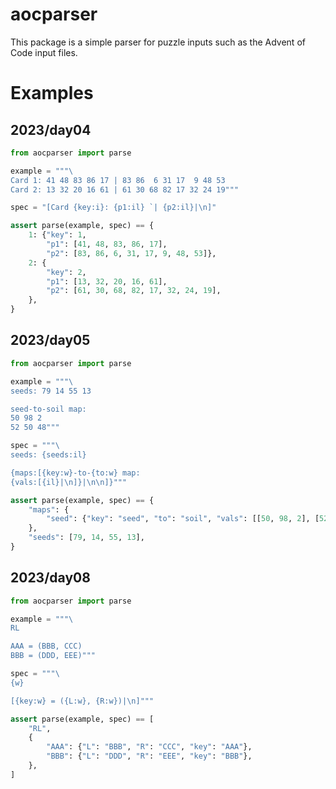 # aocparser

This package is a simple parser for puzzle inputs such as the Advent of Code input files.

# Examples

## 2023/day04

```python
from aocparser import parse

example = """\
Card 1: 41 48 83 86 17 | 83 86  6 31 17  9 48 53
Card 2: 13 32 20 16 61 | 61 30 68 82 17 32 24 19"""

spec = "[Card {key:i}: {p1:il} `| {p2:il}|\n]"

assert parse(example, spec) == {
    1: {"key": 1,
        "p1": [41, 48, 83, 86, 17],
        "p2": [83, 86, 6, 31, 17, 9, 48, 53]},
    2: {
        "key": 2,
        "p1": [13, 32, 20, 16, 61],
        "p2": [61, 30, 68, 82, 17, 32, 24, 19],
    },
}
```

## 2023/day05

```python
from aocparser import parse

example = """\
seeds: 79 14 55 13

seed-to-soil map:
50 98 2
52 50 48"""

spec = """\
seeds: {seeds:il}

{maps:[{key:w}-to-{to:w} map:
{vals:[{il}|\n]}|\n\n]}"""

assert parse(example, spec) == {
    "maps": {
        "seed": {"key": "seed", "to": "soil", "vals": [[50, 98, 2], [52, 50, 48]]}
    },
    "seeds": [79, 14, 55, 13],
}
```

## 2023/day08

```python
from aocparser import parse

example = """\
RL

AAA = (BBB, CCC)
BBB = (DDD, EEE)"""

spec = """\
{w}

[{key:w} = ({L:w}, {R:w})|\n]"""

assert parse(example, spec) == [
    "RL",
    {
        "AAA": {"L": "BBB", "R": "CCC", "key": "AAA"},
        "BBB": {"L": "DDD", "R": "EEE", "key": "BBB"},
    },
]
```